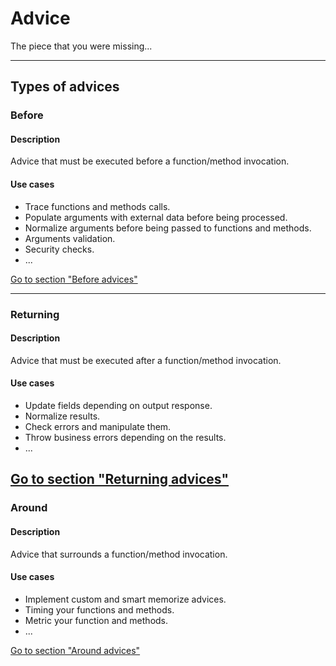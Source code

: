 [techiestone]: <> (
  kind: article
  title: My first blog
  tags: hello, me,
  draft: false
)

# Advice

The piece that you were missing...

---

## Types of advices

### Before

#### Description

Advice that must be executed before a function/method invocation.

#### Use cases

- Trace functions and methods calls.
- Populate arguments with external data before being processed.
- Normalize arguments before being passed to functions and methods.
- Arguments validation.
- Security checks.
- ...

[Go to section "Before advices"](/advices/before/)

---

### Returning

#### Description
Advice that must be executed after a function/method invocation.

#### Use cases

- Update fields depending on output response.
- Normalize results.
- Check errors and manipulate them.
- Throw business errors depending on the results.
- ...

[Go to section "Returning advices"](/advices/returning/)
---

### Around

#### Description
Advice that surrounds a function/method invocation.


#### Use cases

- Implement custom and smart memorize advices.
- Timing your functions and methods.
- Metric your function and methods.
- ...

[Go to section "Around advices"](/advices/around)
